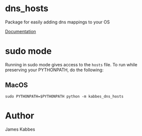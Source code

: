 # dns_hosts
Package for easily adding dns mappings to your OS

[Documentation](https://jameskabbes.github.io/dns_hosts)

# sudo mode
Running in sudo mode gives access to the `hosts` file. To run while preserving your PYTHONPATH, do the following: 

## MacOS
`sudo PYTHONPATH=$PYTHONPATH python -m kabbes_dns_hosts`


# Author
James Kabbes